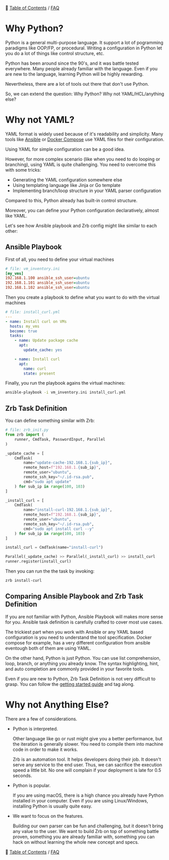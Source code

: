 🔖 [Table of Contents](../README.md) / [FAQ](README.md)

# Why Python?

Python is a general multi-purpose language. It support a lot of pogramming paradigms like OOP/FP, or procedural. Writing a configuration in Python let you do a lot of things like control structure, etc.

Python has been around since the 90's, and it was battle tested everywhere. Many people already familiar with the language. Even if you are new to the language, learning Python will be highly rewarding.

Nevertheless, there are a lot of tools out there that don't use Python.

So, we can extend the question: Why Python? Why not YAML/HCL/anything else?

# Why not YAML?

YAML format is widely used because of it's readability and simplicity. Many tools like [Ansible](https://docs.ansible.com/ansible/latest/playbook_guide/playbooks_intro.html) or [Docker Compose](https://docs.docker.com/compose/) use YAML files for their configuration.

Using YAML for simple configuration can be a good idea.

However, for more complex scenario (like when you need to do looping or branching), using YAML is quite challenging. You need to overcome this with some tricks:

- Generating the YAML configuration somewhere else
- Using templating language like Jinja or Go template
- Implementing branch/loop structure in your YAML parser configuration

Compared to this, Python already has built-in control structure.

Moreover, you can define your Python configuration declaratively, almost like YAML.

Let's see how Ansible playbook and Zrb config might like similar to each other:

## Ansible Playbook

First of all, you need to define your virtual machines

```ini
# file: vm_inventory.ini
[my_vms]
192.168.1.100 ansible_ssh_user=ubuntu
192.168.1.101 ansible_ssh_user=ubuntu
192.168.1.102 ansible_ssh_user=ubuntu
```

Then you create a playbook to define what you want to do with the virtual machines

```yaml
# file: install_curl.yml
---
- name: Install curl on VMs
  hosts: my_vms
  become: true
  tasks:
    - name: Update package cache
      apt:
        update_cache: yes

    - name: Install curl
      apt:
        name: curl
        state: present
```

Finally, you run the playbook agains the virtual machines:

```bash
ansible-playbook -i vm_inventory.ini install_curl.yml
```

## Zrb Task Definition

You can define something similar with Zrb:

```python
# file: zrb_init.py
from zrb import (
    runner, CmdTask, PasswordInput, Parallel
)

_update_cache = [
    CmdTask(
        name="update-cache-192.168.1.{sub_ip}",
        remote_host=f"192.168.1.{sub_ip}",
        remote_user="ubuntu",
        remote_ssh_key="~/.id-rsa.pub",
        cmd="sudo apt update"
    ) for sub_ip in range(100, 103)
]

_install_curl = [
    CmdTask(
        name="install-curl-192.168.1.{sub_ip}",
        remote_host=f"192.168.1.{sub_ip}",
        remote_user="ubuntu",
        remote_ssh_key="~/.id-rsa.pub",
        cmd="sudo apt install curl --y"
    ) for sub_ip in range(100, 103)
]

install_curl = CmdTask(name="install-curl")

Parallel(_update_cache) >> Parallel(_install_curl) >> install_curl
runner.register(install_curl)
```

Then you can run the the task by invoking:

```bash
zrb install-curl
```

## Comparing Ansible Playbook and Zrb Task Definition

If you are not familiar with Python, Ansible Playbook will makes more sense for you. Ansible task definition is carefully crafted to cover most use cases.

The trickiest part when you work with Ansible or any YAML based configuration is you need to understand the tool specification. Docker compose for example, has a very different configuration from ansible eventough both of them are using YAML.

On the other hand, Python is just Python. You can use list comprehension, loop, branch, or anything you already know. The syntax highlighting, hint, and auto completion are commonly provided in your favorite tools.

Even if you are new to Python, Zrb Task Definition is not very difficult to grasp. You can follow the [getting started guide](../getting-started.md) and tag along.


# Why not Anything Else?

There are a few of considerations.

- Python is interpreted.

  Other language like go or rust might give you a better performance, but the iteration is generally slower. You need to compile them into machine code in order to make it works.

  Zrb is an automation tool. It helps developers doing their job. It doesn't serve any service to the end user. Thus, we can sacrifice the execution speed a little bit. No one will complain if your deployment is late for 0.5 seconds.

- Python is popular.

  If you are using macOS, there is a high chance you already have Python installed in your computer. Even if you are using Linux/Windows, installing Python is usually quite easy.

- We want to focus on the features.

  Building our own parser can be fun and challenging, but it doesn't bring any value to the user. We want to build Zrb on top of something battle proven, something you are already familiar with, something you can hack on without learning the whole new concept and specs.


🔖 [Table of Contents](../README.md) / [FAQ](README.md)
